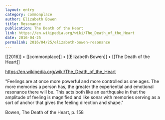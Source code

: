 ```yaml
---
layout: entry
category: commonplace
author: Elizabeth Bowen
title: Resonance
publication: The Death of the Heart
link: https://en.wikipedia.org/wiki/The_Death_of_the_Heart
date: 2016-04-25
permalink: 2016/04/25/elizabeth-bowen-resonance
---
```


[[2016]] • [[commonplace]] • [[Elizabeth Bowen]] • [[The Death of the Heart]]

https://en.wikipedia.org/wiki/The_Death_of_the_Heart

"Feelings are at once more powerful and more controlled as one ages. The more memories a person has, the greater the experiential and emotional resonance there will be. This acts both like an earthquake in that the amplitude of feeling is magnified and like sonar with memories serving as a sort of anchor that gives the feeling direction and shape." 

Bowen, The Death of the Heart, p. 158